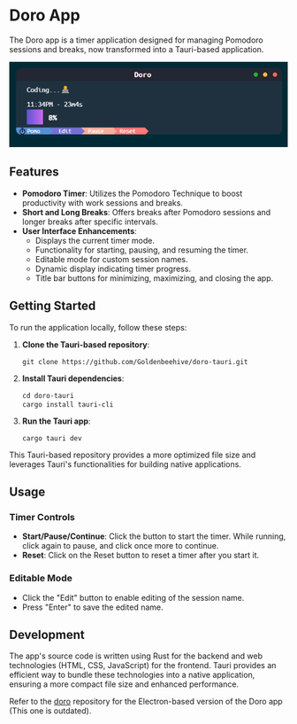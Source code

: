 # Doro App

The Doro app is a timer application designed for managing Pomodoro sessions and breaks, now transformed into a Tauri-based application.

![Doro Image](image.png)

## Features

- **Pomodoro Timer**: Utilizes the Pomodoro Technique to boost productivity with work sessions and breaks.
- **Short and Long Breaks**: Offers breaks after Pomodoro sessions and longer breaks after specific intervals.
- **User Interface Enhancements**:
  - Displays the current timer mode.
  - Functionality for starting, pausing, and resuming the timer.
  - Editable mode for custom session names.
  - Dynamic display indicating timer progress.
  - Title bar buttons for minimizing, maximizing, and closing the app.

## Getting Started

To run the application locally, follow these steps:

1. **Clone the Tauri-based repository**:

    ```
    git clone https://github.com/Goldenbeehive/doro-tauri.git
    ```

2. **Install Tauri dependencies**:

    ```
    cd doro-tauri
    cargo install tauri-cli
    ```

3. **Run the Tauri app**:

    ```
    cargo tauri dev
    ```

This Tauri-based repository provides a more optimized file size and leverages Tauri's functionalities for building native applications.

## Usage

### Timer Controls

- **Start/Pause/Continue**: Click the button to start the timer. While running, click again to pause, and click once more to continue.
- **Reset**: Click on the Reset button to reset a timer after you start it.

### Editable Mode

- Click the "Edit" button to enable editing of the session name.
- Press "Enter" to save the edited name.

## Development

The app's source code is written using Rust for the backend and web technologies (HTML, CSS, JavaScript) for the frontend. Tauri provides an efficient way to bundle these technologies into a native application, ensuring a more compact file size and enhanced performance.

Refer to the [doro](https://github.com/Goldenbeehive/doro) repository for the Electron-based version of the Doro app (This one is outdated).